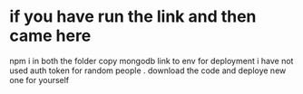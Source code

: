 # if you have run the link and then came here 
npm i in both the folder
copy mongodb link to env 
for deployment i have not used auth token for random people . download the code and deploye new one for yourself
